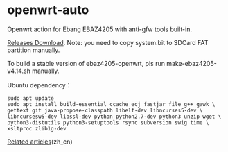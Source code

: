 # openwrt-auto

Openwrt action for Ebang EBAZ4205 with anti-gfw tools built-in. 

[Releases Download](https://github.com/Elrori/openwrt-auto/releases). Note: you need to copy system.bit to SDCard FAT partition manually.

To build a stable version of ebaz4205-openwrt, pls run make-ebaz4205-v4.14.sh manually.

Ubuntu dependency：

```
sudo apt update
sudo apt install build-essential ccache ecj fastjar file g++ gawk \
gettext git java-propose-classpath libelf-dev libncurses5-dev \
libncursesw5-dev libssl-dev python python2.7-dev python3 unzip wget \
python3-distutils python3-setuptools rsync subversion swig time \
xsltproc zlib1g-dev
```

[Related articles](https://blog.csdn.net/z951573431/article/details/123819564)(zh_cn)
